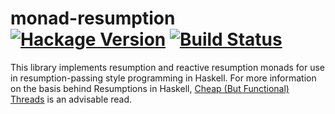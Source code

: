 monad-resumption [![Hackage Version](http://img.shields.io/hackage/v/monad-resumption.svg)](https://hackage.haskell.org/package/monad-resumption) [![Build Status](https://travis-ci.org/igraves/monad-resumption.svg?branch=master)](https://travis-ci.org/igraves/monad-resumption)
=================

This library implements resumption and reactive resumption monads for use in resumption-passing style programming in Haskell.  For more information on the basis behind Resumptions in Haskell, [Cheap (But Functional) Threads](https://harrisonwl.github.io/assets/papers/hosc-cheapthreads.pdf) is an advisable read.

